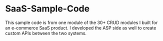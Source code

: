 # SaaS-Sample-Code

This sample code is from one module of the 30+ CRUD modules I built for an e-commerce SaaS product. I developed the ASP side as well to create custom APIs between the two systems.

